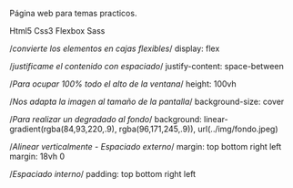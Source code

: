 Página web para temas practicos.

Html5
Css3
Flexbox
Sass

/_convierte los elementos en cajas flexibles_/
display: flex

/_justificame el contenido con espaciado_/
justify-content: space-between

/_Para ocupar 100% todo el alto de la ventana_/
height: 100vh

/_Nos adapta la imagen al tamaño de la pantalla_/
background-size: cover

/_Para realizar un degradado al fondo_/
background: linear-gradient(rgba(84,93,220,.9), rgba(96,171,245,.9)), url(../img/fondo.jpeg)

/_Alinear verticalmente - Espaciado externo_/
margin: top bottom right left
margin: 18vh 0

/_Espaciado interno_/
padding: top bottom right left


